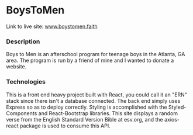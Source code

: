 # BoysToMen

Link to live site: www.boystomen.faith

### Description

Boys to Men is an afterschool program for teenage boys in the Atlanta, GA area. The program is run by a friend of mine and I wanted to donate a website.

### Technologies

This is a front end heavy project built with React, you could call it an "ERN" stack since there isn't a database connected. The back end simply uses Express so as to deploy correctly. Styling is accomplished with the Styled-Components and React-Bootstrap libraries. This site displays a random verse from the English Standard Version Bible at esv.org, and the axios-react package is used to consume this API.
